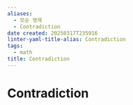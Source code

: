 ```yaml
---
aliases:
  - 모순 명제
  - Contradiction
date created: 20250317T235916
linter-yaml-title-alias: Contradiction
tags:
  - math
title: Contradiction
---
```


# Contradiction
